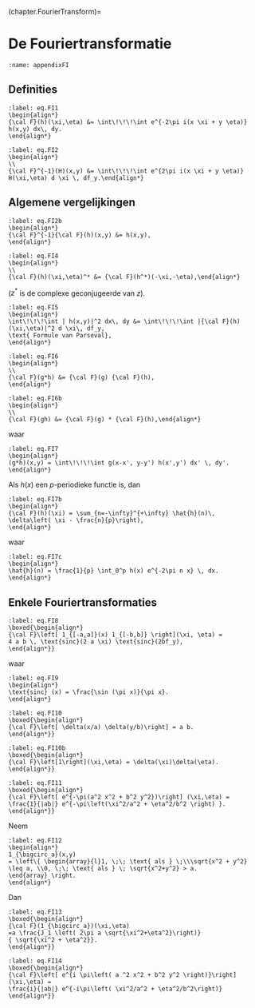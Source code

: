 (chapter.FourierTransform)=
# De Fouriertransformatie

```{index} De Fouriertransformatie
:name: appendixFI
```
## Definities

```{math}
:label: eq.FI1
\begin{align*}
{\cal F}(h)(\xi,\eta) &= \int\!\!\!\int e^{-2\pi i(x \xi + y \eta)} h(x,y) dx\, dy.
\end{align*}
```
```{math}
:label: eq.FI2
\begin{align*}
\\
{\cal F}^{-1}(H)(x,y) &= \int\!\!\!\int e^{2\pi i(x \xi + y \eta)} H(\xi,\eta) d \xi \, df_y.\end{align*}
```
## Algemene vergelijkingen

```{math}
:label: eq.FI2b
\begin{align*}
{\cal F}^{-1}{\cal F}(h)(x,y) &= h(x,y),
\end{align*}
```
```{math}
:label: eq.FI4
\begin{align*}
\\
{\cal F}(h)(\xi,\eta)^* &= {\cal F}(h^*)(-\xi,-\eta),\end{align*}
```
($z^*$ is de complexe geconjugeerde van $z$).

```{math}
:label: eq.FI5
\begin{align*}
\int\!\!\!\int | h(x,y)|^2 dx\, dy &= \int\!\!\!\int |{\cal F}(h)(\xi,\eta)|^2 d \xi\, df_y,
\text{ Formule van Parseval},
\end{align*}
```
```{math}
:label: eq.FI6
\begin{align*}
\\
{\cal F}(g*h) &= {\cal F}(g) {\cal F}(h),
\end{align*}
```
```{math}
:label: eq.FI6b
\begin{align*}
\\
{\cal F}(gh) &= {\cal F}(g) * {\cal F}(h),\end{align*}
```
waar

```{math}
:label: eq.FI7
\begin{align*}
(g*h)(x,y) = \int\!\!\!\int g(x-x', y-y') h(x',y') dx' \, dy'.
\end{align*}
```
Als $h(x)$ een $p$-periodieke functie is, dan

```{math}
:label: eq.FI7b
\begin{align*}
{\cal F}(h)(\xi) = \sum_{n=-\infty}^{+\infty} \hat{h}(n)\, \delta\left( \xi - \frac{n}{p}\right),
\end{align*}
```
waar

```{math}
:label: eq.FI7c
\begin{align*}
\hat{h}(n) = \frac{1}{p} \int_0^p h(x) e^{-2\pi n x} \, dx.
\end{align*}
```
## Enkele Fouriertransformaties


```{math}
:label: eq.FI8
\boxed{\begin{align*}
{\cal F}\left[ 1_{[-a,a]}(x) 1_{[-b,b]} \right](\xi, \eta) =
4 a b \, \text{sinc}(2 a \xi) \text{sinc}(2bf_y),
\end{align*}}
```

waar

```{math}
:label: eq.FI9
\begin{align*}
\text{sinc} (x) = \frac{\sin (\pi x)}{\pi x}.
\end{align*}
```


```{math}
:label: eq.FI10
\boxed{\begin{align*}
{\cal F}\left[ \delta(x/a) \delta(y/b)\right] = a b.
\end{align*}}
```


```{math}
:label: eq.FI10b
\boxed{\begin{align*}
{\cal F}\left[1\right](\xi,\eta) = \delta(\xi)\delta(\eta).
\end{align*}}
```


```{math}
:label: eq.FI11
\boxed{\begin{align*}
{\cal F}\left[ e^{-\pi(a^2 x^2 + b^2 y^2})\right] (\xi,\eta) =
\frac{1}{|ab|} e^{-\pi\left(\xi^2/a^2 + \eta^2/b^2 \right) }.
\end{align*}}
```

Neem

```{math}
:label: eq.FI12
\begin{align*}
1_{\bigcirc_a}(x,y)
= \left\{ \begin{array}{l}1, \;\; \text{ als } \;\\\sqrt{x^2 + y^2} \leq a, \\0, \;\; \text{ als } \; \sqrt{x^2+y^2} > a.
\end{array} \right.
\end{align*}
```
Dan


```{math}
:label: eq.FI13
\boxed{\begin{align*}
{\cal F}(1_{\bigcirc_a})(\xi,\eta)
=a \frac{J_1 \left( 2\pi a \sqrt{\xi^2+\eta^2}\right)}
{ \sqrt{\xi^2 + \eta^2}}.
\end{align*}}
```


```{math}
:label: eq.FI14
\boxed{\begin{align*}
{\cal F}\left[ e^{i \pi\left( a ^2 x^2 + b^2 y^2 \right)}\right](\xi,\eta) =
\frac{i}{|ab|} e^{-i\pi\left( \xi^2/a^2 + \eta^2/b^2\right)}
\end{align*}}
```
